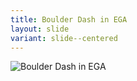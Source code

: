```yaml
---
title: Boulder Dash in EGA
layout: slide
variant: slide--centered
---
```

![Boulder Dash in EGA](/images/ega.png)
